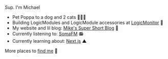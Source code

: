 Sup. I'm Michael

- Pet Poppa to a dog and 2 cats 🐶🐱🐱
- Building LogicModules and LogicModule accessories at [LogicMonitor](https://www.logicmonitor.com/) 🤖
- My website and lil blog: [Mike's Super Short Blog](https://michaelraymond.dev/) 📝
- Currently listening to: [SomaFM](https://somafm.com/listen/) 📻
- Currently learning about: [Next.js](https://nextjs.org/learn?utm_source=next-site&utm_medium=homepage-cta&utm_campaign=home) ▲

More places to [find me](https://michaelraymond.dev/links) 🔗
